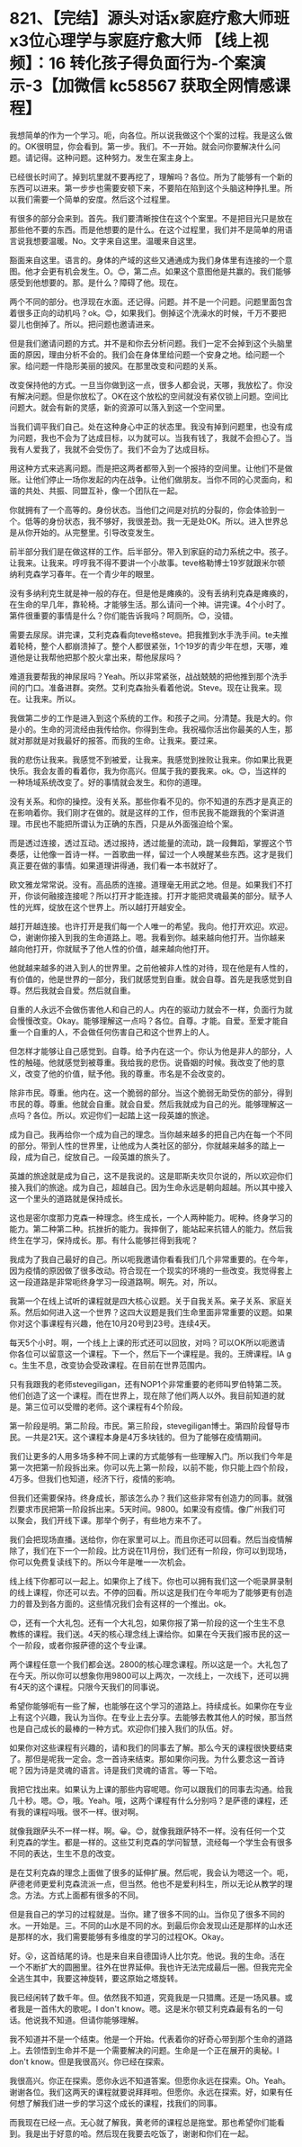 # 821、【完结】源头对话x家庭疗愈大师班x3位心理学与家庭疗愈大师 【线上视频】：16 转化孩子得负面行为-个案演示-3【加微信 kc58567 获取全网情感课程】

我想简单的作为一个学习。呃，向各位。所以说我做这个个案的过程。我是这么做的。OK很明显，你会看到。第一步。我们。不一开始。就会问你要解决什么问题。请记得。这种问题。这种努力。发生在案主身上。

已经很长时间了。掉到坑里就不要再挖了，理解吗？各位。所为了能够有一个新的东西可以进来。第一步步也需要安顿下来，不要陷在陷到这个头脑这种挣扎里。所以我们需要一个简单的安度。然后这个过程里。

有很多的部分会来到。首先。我们要清晰按住在这个个案里。不是把目光只是放在那些他不要的东西。而是他想要的是什么。在这个过程里，我们并不是简单的用语言说我想要温暖。No。文字来自这里。温暖来自这里。

豁面来自这里。语言的。身体的产域的这些又通通成为我们身体里有连接的一个意图。他才会更有机会发生。O。😊，第二点。如果这个意图他是共赢的。我们能够感受到他想要的。那。是什么？障碍了他。现在。

两个不同的部分。也浮现在水面。还记得。问题。并不是一个问题。问题里面包含着很多正向的动机吗？ok。😊，如果我们。倒掉这个洗澡水的时候，千万不要把婴儿也倒掉了。所以。把问题也邀请进来。

但是我们邀请问题的方式。并不是和你去分析问题。我们一定不会掉到这个头脑里面的原因，理由分析不会的。我们会在身体里给问题一个安身之地。给问题一个家。给问题一件隐形美丽的披风。在那里改变和问题的关系。

改变保持他的方式。一旦当你做到这一点，很多人都会说，天哪，我放松了。你没有解决问题。但是你放松了。OK在这个放松的空间就没有紧仅锁上问题。空间比问题大。就会有新的灵感，新的资源可以落入到这一个空间里。

当我们调平我们自己。处在这种身心中正的状态里。我没有掉到问题里，也没有成为问题，我也不会为了达成目标，以为就可以。当我有钱了，我就不会担心了。当我有人爱我了，我就不会受伤了。我们不会为了达成目标。

用这种方式来逃离问题。而是把这两者都带入到一个报持的空间里。让他们不是做账。让他们停止一场你发起的内在战争。让他们做朋友。当你不同的心灵面向，和谐的共处、共振、同盟互补，像一个团队在一起。

你就拥有了一个高等的。身份状态。当他们之间是对抗的分裂的，你会体验到一个。低等的身份状态，我不够好，我很差劲。我一无是处OK。所以。进入世界总是从你开始的。从完整里。引导改变发生。

前半部分我们是在做这样的工作。后半部分。带入到家庭的动力系统之中。孩子。让我来。让我来。哼哼我不得不要讲一个小故事。teve格勒博士19岁就跟米尔顿纳利克森学习春年。在一个青少年的眼里。

没有多纳利克生就是神一般的存在。但是他是瘫痪的。没有丢纳利克森是瘫痪的，在生命的早几年，靠轮椅。才能够生活。那么请问一个神。讲完课。4个小时了。第件很重要的事情是什么？你们能告诉我吗？呵厕所。😊，没错。

需要去尿尿。讲完课，艾利克森看向teve格steve。把我推到水手洗手间。te夫推着轮椅，整个人都崩溃掉了。整个人都很紧张，1个19岁的青少年在想，天哪，难道他是让我帮他把那个胶火拿出来，帮他尿尿吗？

难道我要帮我的神尿尿吗？Yeah。所以非常紧张，战战兢兢的把他推到那个洗手间的门口。准备进群。突然。艾利克森抬头看着他说。Steve。现在让我来。现在。让我来。所以。

我做第二步的工作是进入到这个系统的工作。和孩子之间。分清楚。我是大的。你是小的。生命的河流经由我传给你。你得到生命。我祝福你活出你最美的人生，那就对那就是对我最好的报答。而我的生命。让我来。要过来。

我的悲伤让我来。我感觉不到被爱，让我来。我感觉到挫败让我来。你如果比我更快乐。我会友善的看着你，我为你高兴。但属于我的要我来。ok。😊，当这样的一种场域系统改变了。好的事情就会发生。和你的道理。

没有关系。和你的操控。没有关系。那些你看不见的。你不知道的东西才是真正的在影响着你。我们刚才在做的。就是这样的工作，但市民我不能跟我的个案讲道理。市民也不能把所谓认为正确的东西，只是从外面强迫给个案。

而是透过连接，透过互动。透过报持，透过能量的流动，跳一段舞蹈，掌握这个节奏感，让他像一首诗一样。一首歌曲一样，留过一个人唤醒某些东西。这才是我们真正要在做的事情。如果道理讲得通，我们看一本书就好了。

欧文雅龙常常说。没有。高品质的连接。道理毫无用武之地。但是。如果我们不打开，你谈何融接连接呢？所以打开才能连接。打开才能把灵魂最美的部分。赋予人性的光辉，绽放在这个世界上。所以越打开越安全。

越打开越连接。也许打开是我们每一个人唯一的希望。我向。他打开欢迎。欢迎。😊，谢谢你接入到我的生命道路上。嗯。我看到你。越来越向他打开。当你越来越向他打开，你就赋予了他人性的价值，越来越向他打开。

他就越来越多的进入到人的世界里。之前他被非人性的对待，现在他是有人性的，有价值的，他是世界的一部分，我们就感觉到自重。就会自尊。首先是我感觉到自尊。然后我就会自爱。然后就自重。

自重的人永远不会做伤害他人和自己的人。内在的驱动力就会不一样，负面行为就会慢慢改变。Okay。能够理解这一点吗？各位。自尊。才能。自爱。至爱才能自重一个自重的人，不会做任何伤害自己和这个世界上的人。

但怎样才能够让自己感觉到。自尊。给予内在这一个。你认为他是非人的部分，人性的触碰。他就感觉到被尊重。我给我的悲伤。说昏姻的时候。我改变了他的意义，改变了他的价值，赋予他。我的尊重。市名是不会改变的。

除非市民。尊重。他内在。这一个脆弱的部分。当这个脆弱无助受伤的部分，得到市民的尊。尊重。他就会自重。就会自爱。然后我就成为自己的光。能够理解这一点吗？各位。所以。欢迎你们一起踏上这一段英雄的旅途。

成为自己。我再给你一个成为自己的理念。当你越来越多的把自己内在每一个不同的部分。带到人性的世界里，让他成为人类社区的部分，你就越来越多的踏上一段，成为自己，绽放自己。一段英雄的旅头了。

英雄的旅途就是成为自己，这不是我说的。这是耶斯夫坎贝尔说的，所以欢迎你们接入我们的旅途。成为自己，超越自己。因为生命永远是朝向超越。所以其中接入这一个里头的道路就是保持成长。

这也是密尔度那力克森一种理念。终生成长，一个人两种能力。呢种。终身学习的能力。第二种第二种。抗挫折的能力。我摔倒了，能站起来抗错人的能力。然后我终生在学习，保持成长。那。有什么能够拦得到我呢？

我成为了我自己最好的自己。所以呃我邀请你看看我们几个非常重要的。在今年，因为疫情的原因做了很多改动。符合现在一个现实的环境的一些改变。我觉得套上这一段道路是非常呃终身学习一段道路啊。啊先。对，所以。

我第一个在线上试听的课程就是四大核心议题。关于自我关系。亲子关系、家庭关系。然后如何进入这一个世界？这四大议题是我们生命里面非常重要的议题。如果你对这个事课程有兴趣，他在10月20号到23号。连续4天。

每天5个小时。啊，一个线上上课的形式还可以回放，对吗？可以OK所以呃邀请你各位可以留意这一个课程。下一个，然后下一个课程是。我的。王牌课程。IA g c。生生不息，改变协会受政课程。在目前在世界范围内。

只有我跟我的老师stevegiligan，还有NOP1个非常重要的老师叫罗伯特第二茨。他们创造了这一个课程。而在世界上，现在除了他们两人以外。我目前知道的就是。第三位可以受赠的老师。这个课程有4个阶段。

第一阶段是明。第二阶段。市民。第三阶段，stevegiligan博士。第四阶段督导市民。一共是21天。这个课程本身是4万多块钱的。但为了能够在疫情期间。

我们让更多的人用多场多种不同上课的方式能够有一些理解入门。所以我们今年是第一次把第一阶段拆出来。你可以先上第一阶段，以前不能，你只能上四个阶段，4万多。但我们也知道，经济下行，疫情的影响。

但我们还需要保持。终身成长，那该怎么办？我们这些非常有创造力的同事。就强烈要求市民把第一阶段拆出来。5天时间。9800。如果没有疫情。像广州我们可以聚会，我们开线下课。那举个例子，有些地方来不了。

我们会把现场直播。送给你，你在家里可以上。而且你还可以回看。然后当疫情解除了，我们在下一个一阶段。比方说在11月份，我们还有一阶段，你可以到现场，你可以免费复读线下的。所以今年是唯一一次机会。

线上线下你都可以一起上。如果你上了线下。你也可以拥有我们这一个呃录屏录制的线上课程，你还可以去。不停的回看。所以这是我们在今年呃为了能够更有创造力的普及到各方面的。这些情况我们会有这样的一个推出。ok。

😊，还有一个大礼包。还有一个大礼包，如果你报了第一阶段的这一个生生不息教练的课程。我们送。4天的核心理念线上课给你。如果在今天我们报市民的这一个一阶段，或者你报萨德的这个专业课。

两个课程任意一个我们都会送。2800的核心理念课程。所以这是一个。大礼包了在今天。所以你可以想象你用9800可以上两次，一次线上，一次线下，还可以拥有4天的这个课程。只限今天我们的同事说。

希望你能够呃有一些了解，也能够在这个学习的道路上。持续成长。如果你在专业上有这个兴趣，我认为当你。在专业上去分享。去能够去教其他人的时候，那当然也是自己成长的最棒的一种方式。欢迎你们接入我们的队伍。好。

如果你对这些课程有兴趣的，请和我们的同事去了解。那么今天的课程很快要结束了。那但是呢我一定会。念一首诗来结束。那如果你问我。为什么要念这一首诗呢？因为诗是灵魂的语言。诗是我们灵魂的语言。等一下哈。

我把它找出来。如果认为上课的那些内容呢嗯。你可以跟我们的同事去沟通。给我几十秒。嗯。😊，哦。Yeah。哦，这两个课程有什么分别吗？是萨德的课程，还有我的课程吗哦。很不一样。很对啊。

就像我跟萨头不一样一样。啊。😀。😊，就像我跟萨特不一样。没有任何一个艾利克森的学生。都是一样的。这些艾利克森的学问智慧，流经每一个学生会有很多不同的表达，生生不息的改变。

是在艾利克森的理念上面做了很多的延伸扩展。然后呢，我会认为嗯这一个。呃，萨德老师更爱利克森流派一点，但当然。他也不是爱利科生，所以无论从教学的理念。方法。方式上面都有很多的不同。

但是我自己的学习的过程就是。当你。建了很多不同的山。当你见了很多不同的水。一开始是。三。不同的山水是不同的水。到最后你会发现山还是那样的山水还是那样的水，我们需要能够有多维度的学习的过程OK。Okay。

好。😮，这首结尾的诗。也是来自来自德国诗人比尔克。他说。我的生命。活在一个不断扩大的圆圈里。往外在世界延伸。我也许无法完成最后一圈。但我完完全全逃生其中，我要这神旋转，要这原始之塔旋转。

我已经闲转了数千年。但。依然我不知道，究竟我是一只猎鹰。还是一场风暴。或者我是一首伟大的歌呢。I don't know。嗯。这是米尔顿艾利克森最有名的一句话。他说我不知道。但请你能够理解。

我不知道并不是一个结束。他是一个开始。代表着你的好奇心带到那个生命的道路上。去领悟到生命并不是一个需要解决的问题。生命是一个正在展开的奥秘。I don't know。但是我很高兴。你已经在探索。

我很高兴。你正在探索。愿你永远不知道答案。但愿你永远在探索。Oh。Yeah。谢谢各位。我们这两天的课程就要说拜拜啦。但愿你。永远在探索。好，如果有任何想了解我们进一步的学习这个成长的课程，找我们的同事。

而我现在已经一点。无心就了解我，黄老师的课程总是拖堂。那也希望你们能看到。我是出于好意的哈。然后现在我要去吃饭了，谢谢和你们在一起。

